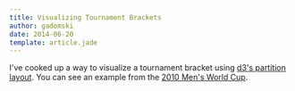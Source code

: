 ```yaml
---
title: Visualizing Tournament Brackets
author: gadomski
date: 2014-06-20
template: article.jade
---
```


I've cooked up a way to visualize a tournament bracket using [d3's partition layout](https://github.com/mbostock/d3/wiki/Partition-Layout).
You can see an example from the [2010 Men's World Cup](../../world-cup-brackets/2010.html).
